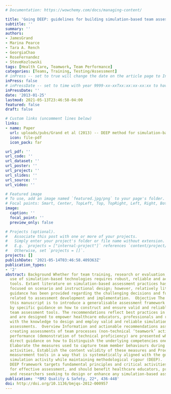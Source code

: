 ```yaml
---
# Documentation: https://wowchemy.com/docs/managing-content/

title: 'Going DEEP: guidelines for building simulation-based team assessments'
subtitle: ''
summary: ''
authors:
- JamesGrand
- Marina Pearce
- Tara A. Rench
- GeorgiaChao
- RoseFernandez
- SteveKozlowski
tags: [Health Care, Teamwork, Team Performance]
categories: [Teams, Training, Testing/Assessment]
# inPress -- set to true will change the date on the article page to In Press; set to false will show publication date
inPress: false
# inPressDate -- set to time with year 9999-xx-xxTxx:xx:xx-xx:xx to have article listed as "in press" on Publications page; set to '' and include a date in the 'date' field once published
inPressDate: ''
date: '2013-01-25'
lastmod: 2021-05-13T23:46:58-04:00
featured: false
draft: false

# Custom links (uncomment lines below)
links:
- name: Paper
  url: uploads/pubs/Grand et al (2013) -- DEEP method for simulation-based team assessment.pdf
  icon: file-pdf
  icon_pack: far

url_pdf: ''
url_code: ''
url_dataset: ''
url_poster: ''
url_project: ''
url_slides: ''
url_source: ''
url_video: ''

# Featured image
# To use, add an image named `featured.jpg/png` to your page's folder.
# Focal points: Smart, Center, TopLeft, Top, TopRight, Left, Right, BottomLeft, Bottom, BottomRight.
image:
  caption: ''
  focal_point: ''
  preview_only: false

# Projects (optional).
#   Associate this post with one or more of your projects.
#   Simply enter your project's folder or file name without extension.
#   E.g. `projects = ["internal-project"]` references `content/project/deep-learning/index.md`.
#   Otherwise, set `projects = []`.
projects: []
publishDate: '2021-05-14T03:46:58.409363Z'
publication_types:
- '2'
abstract: Background Whether for team training, research or evaluation, making effective
  use of simulation-based technologies requires robust, reliable and accurate assessment
  tools. Extant literature on simulation-based assessment practices has primarily
  focused on scenario and instructional design; however, relatively little direct
  guidance has been provided regarding the challenging decisions and fundamental principles
  related to assessment development and implementation.  Objective The objective of
  this manuscript is to introduce a generalisable assessment framework supplemented
  by specific guidance on how to construct and ensure valid and reliable simulation-based
  team assessment tools. The recommendations reflect best practices in assessment
  and are designed to empower healthcare educators, professionals and researchers
  with the knowledge to design and employ valid and reliable simulation-based team
  assessments.  Overview Information and actionable recommendations associated with
  creating assessments of team processes (non-technical ‘teamwork’ activities) and
  performance (demonstration of technical proficiency) are presented which provide
  direct guidance on how to Distinguish the underlying competencies one aims to assess,
  Elaborate the measures used to capture team member behaviours during simulation
  activities, Establish the content validity of these measures and Proceduralise the
  measurement tools in a way that is systematically aligned with the goals of the
  simulation activity while maintaining methodological rigour (DEEP).  Summary The
  DEEP framework targets fundamental principles and critical activities that are important
  for effective assessment, and should benefit healthcare educators, professionals
  and researchers seeking to design or enhance any simulation-based assessment effort.
publication: '*BMJ Quality & Safety, 22*, 436-448'
doi: http://doi.org/10.1136/bmjqs-2012-000957
---
```


